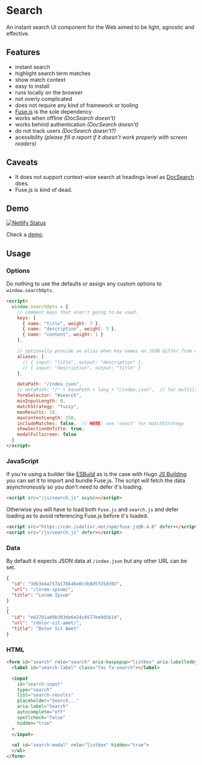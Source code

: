 # Search
An instant search UI component for the Web aimed to be light, agnostic and effective.

## Features
- instant search
- highlight search term matches
- show match context
- easy to install
- runs locally on the browser
- not overly complicated
- does not require any kind of framework or tooling
- [Fuse.js](https://fusejs.io/) is the sole dependency
- works when offline *(DocSearch doesn't)*
- works behind authentication *(DocSearch doesn't)*
- do not track users *(DocSearch doesn't?)*
- acessibility *(please fill a report if it doesn't work properly with screen readers)*

## Caveats
- It does not support context-wise search at headings level as [DocSearch](https://docsearch.algolia.com/) does.
- Fuse.js is kind of dead.

## Demo
[![Netlify Status](https://api.netlify.com/api/v1/badges/b569fb24-1b63-41d4-bec1-df533ecb262a/deploy-status)](https://app.netlify.com/sites/condescending-babbage-f99854/deploys)

Check a [demo](https://condescending-babbage-f99854.netlify.app/).

## Usage
### Options
Do nothing to use the defaults or assign any custom options to `window.searchOpts`.

```html
<script>
  window.searchOpts = {
    // comment keys that aren't going to be used.
    keys: [
      { name: "title", weight: 7 },
      { name: "description", weight: 3 },
      { name: "content", weight: 1 }
    ],

    // optionally provide an alias when key names on JSON differ from what the script expects.
    aliases: [
      // { input: "title", output: "description" },
      // { input: "description", output: "title" }
    ],

    dataPath: "/index.json",
    // dataPath: "/" + basePath + lang + "/index.json",  // for multilingual 
    formSelector: "#search",
    minInputLength: 0,
    matchStrategy: "fuzzy",
    maxResults: 10,
    maxContextLength: 250,
    includeMatches: false,  // NOTE: use 'exact' for matchStrategy
    showSectionOnTitle: true,
    modalFullscreen: false
  }
</script>
```

### JavaScript
If you're using a builder like [ESBuild](https://esbuild.github.io/) as is the case with Hugo [JS Building](https://gohugo.io/hugo-pipes/js/) you can set it to import and bundle Fuse.js. The script will fetch the data asynchronously so you don't need to defer it's loading.

```html
<script src="/js/search.js" async></script>
```

Otherwise you will have to load both `Fuse.js` and `search.js` and  defer loading as to avoid referencing Fuse.js before it's loaded.

```html
<script src="https://cdn.jsdelivr.net/npm/fuse.js@6.4.6" defer></script>
<script src="/js/search.js" defer></script>
```

### Data
By default it expects JSON data at `/index.json` but any other URL can be set.

```json
{
  "id": "3db3e4a737a176646e0c3b8d5f25d392",
  "url": "/lorem-ipsum/",
  "title": "Lorem Ipsum"
}
, 
{
  "id": "e62701a89b303de6e24cb577ee9d5614",
  "url": "/dolor-sit-amet/",
  "title": "Dolor Sit Amet"
}
```

### HTML
```html
<form id="search" role="search" aria-haspopup="listbox" aria-labelledby="search-label" hidden="true">
  <label id="search-label" class="fas fa-search"></label>

  <input
    id="search-input"
    type="search"
    list="search-results"
    placeholder="Search..." 
    aria-label="Search"
    autocomplete="off"
    spellcheck="false"
    hidden="true"
  >
  </input>

  <ul id="search-modal" role="listbox" hidden="true">
  </ul>
</form>
```
